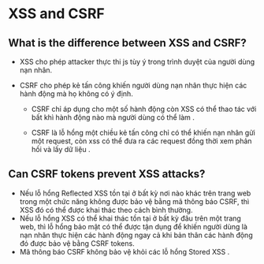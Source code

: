 # XSS and CSRF

## What is the difference between XSS and CSRF?

- XSS cho phép attacker thực thi js tùy ý trong trình duyệt của người dùng nạn nhân.

- CSRF cho phép kẻ tấn công khiến người dùng nạn nhân thực hiện các hành động mà họ không có ý định.

	+ CSRF chỉ áp dụng cho một số hành động còn XSS có thể thao tác với bất khì hành động nào mà người dùng có thể làm .

	+ CSRF là lỗ hổng một chiều kẻ tấn công chỉ có thể khiến nạn nhân gửi một request, còn xss có thể đưa ra các request đồng thời xem phản hồi và lấy dữ liệu .

## Can CSRF tokens prevent XSS attacks?

- Nếu lỗ hổng Reflected XSS tồn tại ở bất kỳ nơi nào khác trên trang web trong một chức năng không được bảo vệ bằng mã thông báo CSRF, thì XSS đó có thể được khai thác theo cách bình thường.
- Nếu lỗ hổng XSS có thể khai thác tồn tại ở bất kỳ đâu trên một trang web, thì lỗ hổng bảo mật có thể được tận dụng để khiến người dùng là nạn nhân thực hiện các hành động ngay cả khi bản thân các hành động đó được bảo vệ bằng CSRF tokens. 
- Mã thông báo CSRF không bảo vệ khỏi các lỗ hổng Stored XSS . 